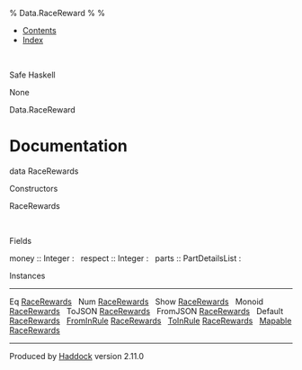% Data.RaceReward
% 
% 

-   [Contents](index.html)
-   [Index](doc-index.html)

 

Safe Haskell

None

Data.RaceReward

Documentation
=============

data RaceRewards

Constructors

RaceRewards

 

Fields

money :: Integer
:    
respect :: Integer
:    
parts :: PartDetailsList
:    

Instances

  ------------------------------------------------------------------------------------------------ ---
  Eq [RaceRewards](Data-RaceReward.html#t:RaceRewards)                                              
  Num [RaceRewards](Data-RaceReward.html#t:RaceRewards)                                             
  Show [RaceRewards](Data-RaceReward.html#t:RaceRewards)                                            
  Monoid [RaceRewards](Data-RaceReward.html#t:RaceRewards)                                          
  ToJSON [RaceRewards](Data-RaceReward.html#t:RaceRewards)                                          
  FromJSON [RaceRewards](Data-RaceReward.html#t:RaceRewards)                                        
  Default [RaceRewards](Data-RaceReward.html#t:RaceRewards)                                         
  [FromInRule](Data-InRules.html#t:FromInRule) [RaceRewards](Data-RaceReward.html#t:RaceRewards)    
  [ToInRule](Data-InRules.html#t:ToInRule) [RaceRewards](Data-RaceReward.html#t:RaceRewards)        
  [Mapable](Model-General.html#t:Mapable) [RaceRewards](Data-RaceReward.html#t:RaceRewards)         
  ------------------------------------------------------------------------------------------------ ---

Produced by [Haddock](http://www.haskell.org/haddock/) version 2.11.0
